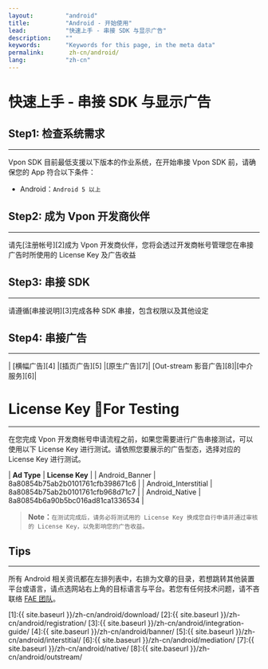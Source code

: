 ```yaml
---
layout:         "android"
title:          "Android - 开始使用"
lead:           "快速上手 - 串接 SDK 与显示广告"
description:    ""
keywords:       "Keywords for this page, in the meta data"
permalink:       zh-cn/android/
lang:           "zh-cn"
---
```


# 快速上手 - 串接 SDK 与显示广告

## Step1: 检查系统需求
---
Vpon SDK 目前最低支援以下版本的作业系统，在开始串接 Vpon SDK 前，请确保您的 App 符合以下条件：

* Android：`Android 5 以上`

## Step2: 成为 Vpon 开发商伙伴
---
请先[注册帐号][2]成为 Vpon 开发商伙伴，您将会透过开发商帐号管理您在串接广告时所使用的 License Key 及广告收益

## Step3: 串接 SDK
---
请遵循[串接说明][3]完成各种 SDK 串接，包含权限以及其他设定

## Step4: 串接广告
---

| [横幅广告][4]  |[插页广告][5] |[原生广告][7]| [Out-stream 影音广告][8]|[中介服务][6]|


# License Key For Testing
---

在您完成 Vpon 开发商帐号申请流程之前，如果您需要进行广告串接测试，可以使用以下 License Key 进行测试。请依照您要展示的广告型态，选择对应的 License Key 进行测试。

| **Ad Type** | **License Key** |
| Android_Banner | 8a80854b75ab2b0101761cfb398671c6 |
| Android_Interstitial | 8a80854b75ab2b0101761cfb968d71c7 |
| Android_Native | 8a80854b6a90b5bc016ad81ca1336534 |

>**Note：**``在测试完成后，请务必将测试用的 License Key 换成您自行申请并通过审核的 License Key，以免影响您的广告收益。 ``


## Tips
---
所有 Android 相关资讯都在左排列表中，右排为文章的目录，若想跳转其他装置平台或语言，请点选网站右上角的目标语言与平台。若您有任何技术问题，请不吝联络 [FAE 团队](mailto:fae@vpon.com)。


<!-- > **Note**： 若您曾使用过旧版SDK，请先阅读: [升级最新 SDK 所需修改](../../zh-cn/android/latest-news/update-to-SDK4_5_1+/) -->




[1]:{{ site.baseurl }}/zh-cn/android/download/
[2]:{{ site.baseurl }}/zh-cn/android/registration/
[3]:{{ site.baseurl }}/zh-cn/android/integration-guide/
[4]:{{ site.baseurl }}/zh-cn/android/banner/
[5]:{{ site.baseurl }}/zh-cn/android/interstitial/
[6]:{{ site.baseurl }}/zh-cn/android/mediation/
[7]:{{ site.baseurl }}/zh-cn/android/native/
[8]:{{ site.baseurl }}/zh-cn/android/outstream/